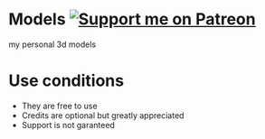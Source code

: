 # Models [![Support me on Patreon](https://img.shields.io/endpoint.svg?url=https%3A%2F%2Fshieldsio-patreon.vercel.app%2Fapi%3Fusername%3Dsomeone_s%26type%3Dpatrons&style=flat)](https://patreon.com/someone_s)
my personal 3d models

# Use conditions
- They are free to use
- Credits are optional but greatly appreciated
- Support is not garanteed
